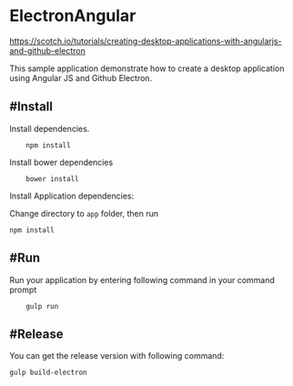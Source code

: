 # ElectronAngular

https://scotch.io/tutorials/creating-desktop-applications-with-angularjs-and-github-electron

This sample application demonstrate how to create a desktop application using Angular JS and Github Electron.



#Install
--- 

Install dependencies.

```
	npm install
```

Install bower dependencies 

```
	bower install
```

Install Application dependencies:

Change directory to ```app``` folder, then run

```
npm install
```


#Run 
---

Run your application by entering following command in your command prompt

```
	gulp run
```

#Release
---

You can get the release version with following command:

```
gulp build-electron
```


